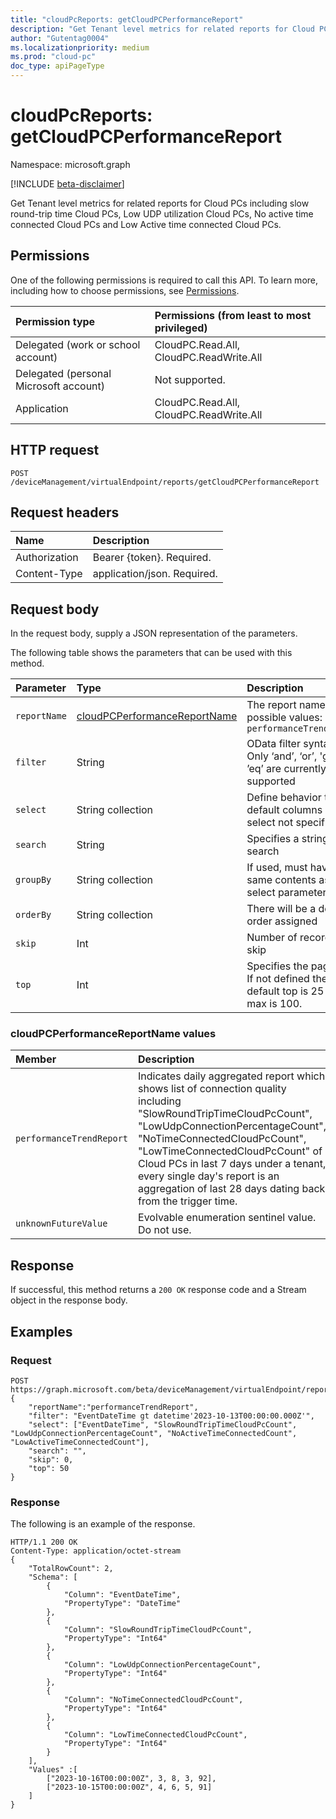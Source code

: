 ```yaml
---
title: "cloudPcReports: getCloudPCPerformanceReport"
description: "Get Tenant level metrics for related reports for Cloud PCs including slow round-trip time Cloud PCs, Low UDP utilization Cloud PCs, No active time connected Cloud PCs and Low Active time connected Cloud PCs."
author: "Gutentag0004"
ms.localizationpriority: medium
ms.prod: "cloud-pc"
doc_type: apiPageType
---
```


# cloudPcReports: getCloudPCPerformanceReport

Namespace: microsoft.graph

[!INCLUDE [beta-disclaimer](../../includes/beta-disclaimer.md)]

Get Tenant level metrics for related reports for Cloud PCs including slow round-trip time Cloud PCs, Low UDP utilization Cloud PCs, No active time connected Cloud PCs and Low Active time connected Cloud PCs.

## Permissions

One of the following permissions is required to call this API. To learn more, including how to choose permissions, see [Permissions](/graph/permissions-reference).

| Permission type                        | Permissions (from least to most privileged) |
|:---------------------------------------|:--------------------------------------------|
| Delegated (work or school account)     | CloudPC.Read.All, CloudPC.ReadWrite.All     |
| Delegated (personal Microsoft account) | Not supported.                              |
| Application                            | CloudPC.Read.All, CloudPC.ReadWrite.All     |

## HTTP request

<!-- {
  "blockType": "ignored"
}
-->
``` http
POST /deviceManagement/virtualEndpoint/reports/getCloudPCPerformanceReport
```
## Request headers

|Name|Description|
|:---|:---|
|Authorization|Bearer {token}. Required.|
|Content-Type|application/json. Required.|

## Request body

In the request body, supply a JSON representation of the parameters.

The following table shows the parameters that can be used with this method.

| Parameter          | Type                                | Description                                                            |
| :----------------- | :---------------------------------- | :--------------------------------------------------------------------- | 
| `reportName`       | [cloudPCPerformanceReportName](#cloudpcperformancereportname-values) | The report name, possible values: `performanceTrendReport`        |
| `filter`           | String                        | OData filter syntax. Only ‘and’, ‘or’, 'gt' and ’eq’ are currently supported |
| `select`           | String collection            | Define behavior to get default columns if select not specified         |
| `search`           | String                        | Specifies a string to search                                           |
| `groupBy`          | String collection            | If used, must have the same contents as select parameter               |
| `orderBy`          | String collection            | There will be a default order assigned                                 |
| `skip`             | Int                         | Number of records to skip                                              |
| `top`              | Int                         | Specifies the page size. If not defined the default top is 25 and max is 100.|

### cloudPCPerformanceReportName values

| Member                       | Description       |
| :--------------------------- | :---------------- |
| `performanceTrendReport`     | Indicates daily aggregated report which shows list of connection quality including "SlowRoundTripTimeCloudPcCount", "LowUdpConnectionPercentageCount", "NoTimeConnectedCloudPcCount", "LowTimeConnectedCloudPcCount" of Cloud PCs in last 7 days under a tenant, every single day's report is an aggregation of last 28 days dating back from the trigger time.  | 
| `unknownFutureValue`         | Evolvable enumeration sentinel value. Do not use.             |


## Response

If successful, this method returns a `200 OK` response code and a Stream object in the response body.

## Examples

### Request

``` http
POST https://graph.microsoft.com/beta/deviceManagement/virtualEndpoint/reports/getCloudPcPerformanceReport
{
    "reportName":"performanceTrendReport",
    "filter": "EventDateTime gt datetime'2023-10-13T00:00:00.000Z'",
    "select": ["EventDateTime", "SlowRoundTripTimeCloudPcCount", "LowUdpConnectionPercentageCount", "NoActiveTimeConnectedCount", "LowActiveTimeConnectedCount"],
    "search": "",
    "skip": 0,
    "top": 50
}
```

### Response

The following is an example of the response.
<!-- {
  "blockType": "response",
  "truncated": true,
  "@odata.type": "Edm.Stream"
}
-->
``` http
HTTP/1.1 200 OK
Content-Type: application/octet-stream
{
    "TotalRowCount": 2,
    "Schema": [
        {
            "Column": "EventDateTime",
            "PropertyType": "DateTime"
        },
        {
            "Column": "SlowRoundTripTimeCloudPcCount",
            "PropertyType": "Int64"
        },
        {
            "Column": "LowUdpConnectionPercentageCount",
            "PropertyType": "Int64"
        },
        {
            "Column": "NoTimeConnectedCloudPcCount",
            "PropertyType": "Int64"
        },
        {
            "Column": "LowTimeConnectedCloudPcCount",
            "PropertyType": "Int64"
        }
    ],
    "Values" :[
        ["2023-10-16T00:00:00Z", 3, 8, 3, 92],
        ["2023-10-15T00:00:00Z", 4, 6, 5, 91]
    ]
}
```